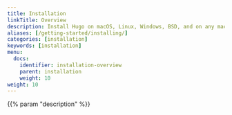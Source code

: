 ```yaml
---
title: Installation
linkTitle: Overview
description: Install Hugo on macOS, Linux, Windows, BSD, and on any machine that can run the Go compiler tool chain.
aliases: [/getting-started/installing/]
categories: [installation]
keywords: [installation]
menu:
  docs:
    identifier: installation-overview
    parent: installation
    weight: 10
weight: 10
---
```


{{% param "description" %}}
